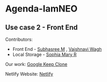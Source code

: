 # Agenda-IamNEO
## Use case 2 - Front End

Contributors:
* Front End - [Subhasree M](https://github.com/subhasree2) , [Vaishnavi Wagh](https://github.com/vaishnaviw2011)
* Local Storage - [Sophia Mary R](https://github.com/SOPHIA-MARY-R)


Our work:
[Google Keep Clone](https://subhasree2.github.io/Agenda-IamNEO/)

Netlify Website: [Netlify](https://iamneo-agenda.netlify.app/)
